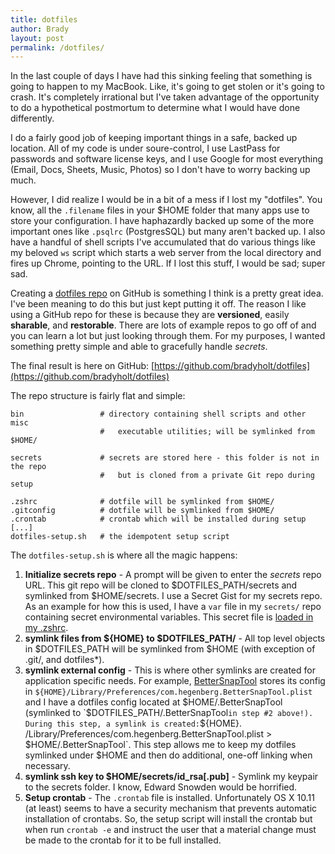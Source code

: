 ```yaml
---
title: dotfiles
author: Brady
layout: post
permalink: /dotfiles/
---
```

In the last couple of days I have had this sinking feeling that something is going to happen to my MacBook.  Like, it's going to get stolen or it's going to crash.  It's completely irrational but I've taken advantage of the opportunity to do a hypothetical postmortum to determine what I would have done differently. 

I do a fairly good job of keeping important things in a safe, backed up location.  All of my code is under soure-control, I use LastPass for passwords and software license keys, and I use Google for most everything (Email, Docs, Sheets, Music, Photos) so I don't have to worry backing up much.

However, I did realize I would be in a bit of a mess if I lost my "dotfiles".  You know, all the `.filename` files in your $HOME folder that many apps use to store your configuration.  I have haphazardly backed up some of the more important ones like `.psqlrc` (PostgresSQL) but many aren't backed up.  I also have a handful of shell scripts I've accumulated that do various things like my beloved `ws` script which starts a web server from the local directory and fires up Chrome, pointing to the URL.  If I lost this stuff, I would be sad; super sad.

Creating a [dotfiles repo](https://dotfiles.github.io/) on GitHub is something I think is a pretty great idea.  I've been meaning to do this but just kept putting it off.  The reason I like using a GitHub repo for these is because they are **versioned**, easily **sharable**, and  **restorable**.  There are lots of example repos to go off of and you can learn a lot but just looking through them.  For my purposes, I wanted something pretty simple and able to gracefully handle _secrets_.

The final result is here on GitHub: [https://github.com/bradyholt/dotfiles](https://github.com/bradyholt/dotfiles)


The repo structure is fairly flat and simple:   

~~~~~~~~
bin                 # directory containing shell scripts and other misc
                    #   executable utilities; will be symlinked from $HOME/ 

secrets             # secrets are stored here - this folder is not in the repo
                    #   but is cloned from a private Git repo during setup 

.zshrc              # dotfile will be symlinked from $HOME/
.gitconfig          # dotfile will be symlinked from $HOME/
.crontab            # crontab which will be installed during setup
[...]
dotfiles-setup.sh   # the idempotent setup script 
~~~~~~~~

 The `dotfiles-setup.sh` is where all the magic happens:
 
 1. **Initialize secrets repo** - A prompt will be given to enter the _secrets_ repo URL.  This git repo will be cloned to $DOTFILES_PATH/secrets and symlinked from $HOME/secrets.  I use a Secret Gist for my secrets repo.  As an example for how this is used, I have a `var` file in my `secrets/` repo containing secret environmental variables.  This secret file is [loaded in my .zshrc](https://github.com/bradyholt/dotfiles/search?l=bash&q=~%2Fsecrets%2Fvar&utf8=%E2%9C%93).
 2. **symlink files from ${HOME} to $DOTFILES_PATH/** - All top level objects in $DOTFILES_PATH will be symlinked from $HOME (with exception of .git/, and dotfiles*).
 3. **symlink external config** - This is where other symlinks are created for application specific needs.  For example, [BetterSnapTool](https://itunes.apple.com/us/app/bettersnaptool/id417375580?mt=12) stores its config in `${HOME}/Library/Preferences/com.hegenberg.BetterSnapTool.plist` and I have a dotfiles config located at $HOME/.BetterSnapTool (symlinked to `$DOTFILES_PATH/.BetterSnapTool` in step #2 above!).  During this step, a symlink is created: `${HOME}.  /Library/Preferences/com.hegenberg.BetterSnapTool.plist > $HOME/.BetterSnapTool`.  This step allows me to keep my dotfiles symlinked under $HOME and then do additional, one-off linking when necessary.
 4. **symlink ssh key to $HOME/secrets/id_rsa[.pub]** - Symlink my keypair to the secrets folder.  I know, Edward Snowden would be horrified.
 5. **Setup crontab** - The `.crontab` file is installed.  Unfortunately OS X 10.11 (at least) seems to have a security mechanism that prevents automatic installation of crontabs.  So, the setup script will install the crontab but when run `crontab -e` and instruct the user that a material change must be made to the crontab for it to be full installed.
 
<script src="https://gist.github.com/bradyholt/cba37ef3e10169a5accb99033794e5d6.js"></script>